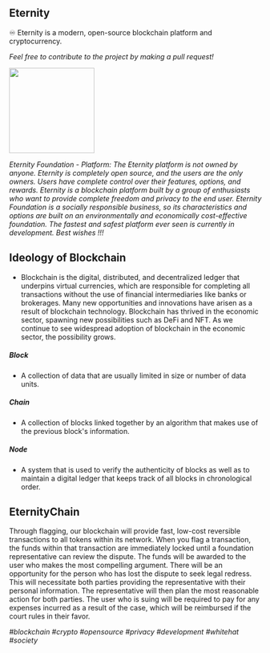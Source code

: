 ## Eternity
♾ Eternity is a modern, open-source blockchain platform and cryptocurrency.

*Feel free to contribute to the project by making a pull request!*

<p>
  <img src="https://github.com/antistereotip/Eternity/blob/main/eternity.png" width="170" />
</p>

*Eternity Foundation - Platform: The Eternity platform is not owned by anyone. Eternity is completely open source, and the users are the only owners. Users have complete control over their features, options, and rewards. Eternity is a blockchain platform built by a group of enthusiasts who want to provide complete freedom and privacy to the end user. Eternity Foundation is a socially responsible business, so its characteristics and options are built on an environmentally and economically cost-effective foundation. The fastest and safest platform ever seen is currently in development. Best wishes !!!* 

## Ideology of Blockchain

- Blockchain is the digital, distributed, and decentralized ledger that underpins virtual currencies, which are responsible for completing all transactions without the use of financial intermediaries like banks or brokerages. Many new opportunities and innovations have arisen as a result of blockchain technology. Blockchain has thrived in the economic sector, spawning new possibilities such as DeFi and NFT. As we continue to see widespread adoption of blockchain in the economic sector, the possibility grows.

##### Block
- A collection of data that are usually limited in size or number of data units.

##### Chain
- A collection of blocks linked together by an algorithm that makes use of the previous block's information.

##### Node
- A system that is used to verify the authenticity of blocks as well as to maintain a digital ledger that keeps track of all blocks in chronological order.


## EternityChain

Through flagging, our blockchain will provide fast, low-cost reversible transactions to all tokens within its network. When you flag a transaction, the funds within that transaction are immediately locked until a foundation representative can review the dispute. The funds will be awarded to the user who makes the most compelling argument. There will be an opportunity for the person who has lost the dispute to seek legal redress. This will necessitate both parties providing the representative with their personal information. The representative will then plan the most reasonable action for both parties. The user who is suing will be required to pay for any expenses incurred as a result of the case, which will be reimbursed if the court rules in their favor.



*#blockchain #crypto #opensource #privacy #development #whitehat #society*

